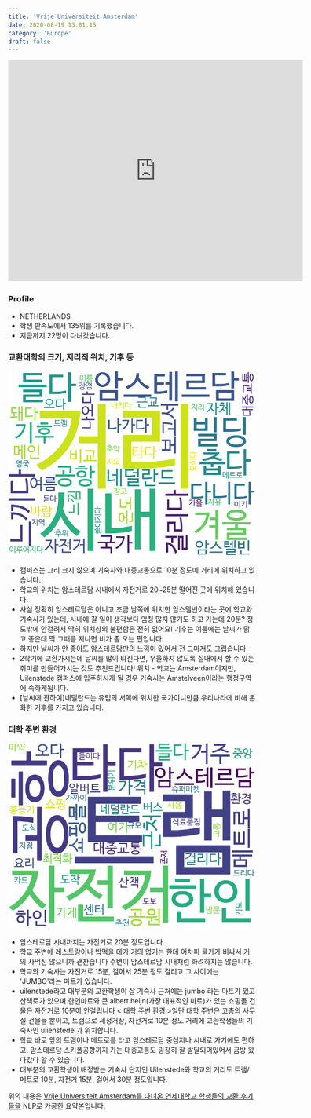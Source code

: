 ```yaml
---
title: 'Vrije Universiteit Amsterdam'
date: 2020-08-19 13:01:15
category: 'Europe'
draft: false
---
```


<iframe
width="600"
height="450"
frameborder="0" style="border:0"
src="https://www.google.com/maps/embed/v1/place?key=AIzaSyC9e1AME-pVmWC4hBpFdu5S4dKzyepa3HQ&q=Vrije+Universiteit+Amsterdam&center=52.333756799999996,4.8657199&zoom=14" allowfullscreen>
</iframe>

### Profile

* NETHERLANDS
* 학생 만족도에서 135위를 기록했습니다.
* 지금까지 22명이 다녀갔습니다. 

### 교환대학의 크기, 지리적 위치, 기후 등

![gen_info-WordCloud](../univ_wordclouds_okt/gen_info/NL000012_gen_info_okt.png)

* 캠퍼스는 그리 크지 않으며 기숙사와 대중교통으로 10분 정도에 거리에 위치하고 있습니다.
* 학교의 위치는 암스테르담 시내에서 자전거로 20~25분 떨어진 곳에 위치해 있습니다.
* 사실 정확히 암스테르담은 아니고 조금 남쪽에 위치한 암스텔빈이라는 곳에 학교와 기숙사가 있는데, 시내에 갈 일이 생각보다 엄청 많지 않기도 하고 가는데 20분? 정도밖에 안걸려서 딱히 위치상의 불편함은 전혀 없어요! 기후는 여름에는 날씨가 맑고 좋은데 딱 그때를 지나면 비가 좀 오는 편입니다.
* 하지만 날씨가 안 좋아도 암스테르담만의 느낌이 있어서 전 그마저도 그립습니다.
* 2학기에 교환가시는데 날씨를 많이 타신다면, 우울하지 않도록 실내에서 할 수 있는 취미를 만들어가시는 것도 추천드립니다! 위치 - 학교는 Amsterdam이지만, Uilenstede 캠퍼스에 입주하시게 될 경우 기숙사는 Amstelveen이라는 행정구역에 속하게됩니다.
* [날씨에 관하여]네덜란드는 유럽의 서쪽에 위치한 국가이니만큼 우리나라에 비해 온화한 기후를 가지고 있습니다.


### 대학 주변 환경

![env_info-WordCloud](../univ_wordclouds_okt/env_info/NL000012_env_info_okt.png)

* 암스테르담 시내까지는 자전거로 20분 정도입니다.
* 학교 주변에 레스토랑이나 밥먹을 데가 거의 없기는 한데 어차피 물가가 비싸서 거의 사먹진 않으니까 괜찬습니다 주변이 암스테르담 시내처럼 화려하지는 않습니다.
* 학교와 기숙사는 자전거로 15분, 걸어서 25분 정도 걸리고 그 사이에는 'JUMBO'라는 마트가 있습니다.
* uilenstede라고 대부분의 교환학생이 살 기숙사 근처에는 jumbo 라는 마트가 있고 산책로가 있으며 한인마트와 큰 albert heijn(가장 대표적인 마트)가 있는 쇼핑몰 건물은 자전거로 10분이 안걸립니다 < 대학 주변 환경 >일단 대학 주변은 고층의 사무실 건물들 뿐이고, 트램으로 세정거장, 자전거로 10분 정도 거리에 교환학생들의 기숙사인 ulienstede 가 위치합니다.
* 학교 바로 앞의 트램이나 메트로를 타고 암스테르담 중심지나 시내로 가기에도 편하고, 암스테르담 스키폴공항까지 가는 대중교통도 굉장히 잘 발달되어있어서 금방 왔다갔다 할 수 있습니다.
* 대부분의 교환학생이 배정받는 기숙사 단지인 Uilenstede와 학교의 거리도 트램/메트로 10분, 자전거 15분, 걸어서 30분 정도입니다.


위의 내용은 [Vrije Universiteit Amsterdam를 다녀온 연세대학교 학생들의 교환 후기들을](http://oia.yonsei.ac.kr/partner/expReport.asp?ucode=NL000012&bgbn=A) NLP로 가공한 요약본입니다. 
